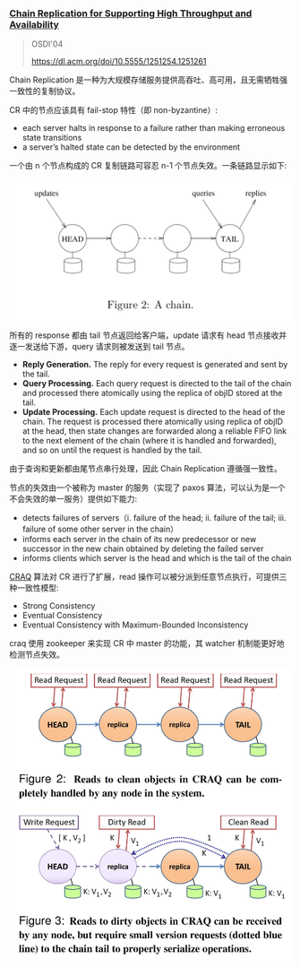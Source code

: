 ### [Chain Replication for Supporting High Throughput and Availability](../assets/pdfs/chain-replication.pdf)

> OSDI'04
>
> https://dl.acm.org/doi/10.5555/1251254.1251261

Chain Replication 是一种为大规模存储服务提供高吞吐、高可用，且无需牺牲强一致性的复制协议。

CR 中的节点应该具有 fail-stop 特性（即 non-byzantine）:

- each server halts in response to a failure rather than making erroneous state transitions
- a server’s halted state can be detected by the environment

一个由 n 个节点构成的 CR 复制链路可容忍 n-1 个节点失效。一条链路显示如下:

![A chain](../assets/images/chain_replication_a_chain.jpg)

所有的 response 都由 tail 节点返回给客户端，update 请求有 head 节点接收并逐一发送给下游，query 请求则被发送到 tail 节点。

- **Reply Generation.** The reply for every request is generated and sent by the tail.
- **Query Processing.** Each query request is directed to the tail of the chain and processed there atomically using the replica of objID stored at the tail.
- **Update Processing.** Each update request is directed to the head of the chain. The request is processed there atomically using replica of objID at the head, then state changes are forwarded along a reliable FIFO link to the next element of the chain (where it is handled and
forwarded), and so on until the request is handled by the tail.

由于查询和更新都由尾节点串行处理，因此 Chain Replication 遵循强一致性。

节点的失效由一个被称为 master 的服务（实现了 paxos 算法，可以认为是一个不会失效的单一服务）提供如下能力:

- detects failures of servers（i. failure of the head; ii. failure of the tail; iii. failure of some other server in the chain）
- informs each server in the chain of its new predecessor or new successor in the new chain obtained by deleting the failed server
- informs clients which server is the head and which is the tail of the chain

[CRAQ](../assets/pdfs/craq.pdf) 算法对 CR 进行了扩展，read 操作可以被分派到任意节点执行，可提供三种一致性模型:

- Strong Consistency
- Eventual Consistency
- Eventual Consistency with Maximum-Bounded Inconsistency

craq 使用 zookeeper 来实现 CR 中 master 的功能，其 watcher 机制能更好地检测节点失效。

![craq read](../assets/images/craq_read_clean_and_dirty.jpg)
